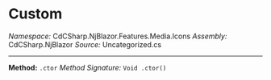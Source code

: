 # Custom

*Namespace:* CdCSharp.NjBlazor.Features.Media.Icons
*Assembly:* CdCSharp.NjBlazor
*Source:* Uncategorized.cs


---

**Method:** `.ctor`
*Method Signature:* `Void .ctor()`

